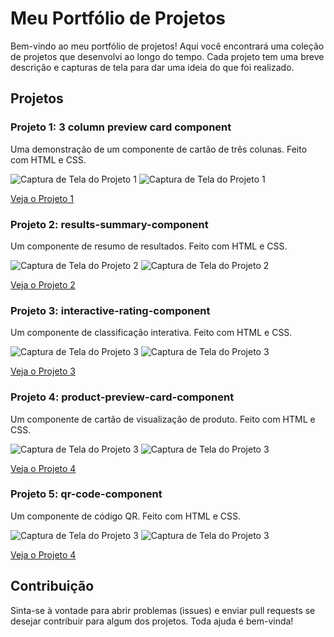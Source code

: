 # Meu Portfólio de Projetos

Bem-vindo ao meu portfólio de projetos! Aqui você encontrará uma coleção de projetos que desenvolvi ao longo do tempo. Cada projeto tem uma breve descrição e capturas de tela para dar uma ideia do que foi realizado.

## Projetos

### Projeto 1: 3 column preview card component
Uma demonstração de um componente de cartão de três colunas. Feito com HTML e CSS.

![Captura de Tela do Projeto 1](3-column%20preview%20card%20component/public/screenshots/desktop-design.png)
![Captura de Tela do Projeto 1](3-column%20preview%20card%20component/public/screenshots/mobile-design.png)

[Veja o Projeto 1](3-column%20preview%20card%20component)

### Projeto 2: results-summary-component
Um componente de resumo de resultados. Feito com HTML e CSS.

![Captura de Tela do Projeto 2](results-summary-component/public/design/desktop-design.jpg)
![Captura de Tela do Projeto 2](results-summary-component/public/design/mobile-design.jpg)

[Veja o Projeto 2](results-summary-component)

### Projeto 3: interactive-rating-component
Um componente de classificação interativa. Feito com HTML e CSS.

![Captura de Tela do Projeto 3](interactive-rating-component/public/design/desktop-design.jpg)
![Captura de Tela do Projeto 3](interactive-rating-component/public/design/mobile-design.jpg)

[Veja o Projeto 3](interactive-rating-component)

### Projeto 4: product-preview-card-component
Um componente de cartão de visualização de produto. Feito com HTML e CSS.

![Captura de Tela do Projeto 3](product-preview-card-component/public/design/desktop-design.jpg)
![Captura de Tela do Projeto 3](product-preview-card-component/public/design/mobile-design.jpg)

[Veja o Projeto 4](product-preview-card-component)

### Projeto 5: qr-code-component
Um componente de código QR. Feito com HTML e CSS.

![Captura de Tela do Projeto 3](qr-code-component/public/design/desktop-design.jpg)
![Captura de Tela do Projeto 3](qr-code-component/public/design/mobile-design.jpg)

[Veja o Projeto 4](product-preview-card-component)

## Contribuição

Sinta-se à vontade para abrir problemas (issues) e enviar pull requests se desejar contribuir para algum dos projetos. Toda ajuda é bem-vinda!

